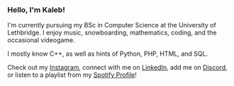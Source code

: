 ### Hello, I'm Kaleb!

<!--
**KalebC4/KalebC4** is a ✨ _special_ ✨ repository because its `README.md` (this file) appears on your GitHub profile.

Here are some ideas to get you started:

- 🔭 I’m currently working on ...
- 🌱 I’m currently learning ...
- 👯 I’m looking to collaborate on ...
- 🤔 I’m looking for help with ...
- 💬 Ask me about ...
- 📫 How to reach me: ...
- 😄 Pronouns: ...
- ⚡ Fun fact: ...
-->

I'm currently pursuing my BSc in Computer Science at the University of Lethbridge. I enjoy music, snowboarding, mathematics, coding, and the occasional videogame. 

I mostly know C++, as well as hints of Python, PHP, HTML, and SQL. 

Check out my [Instagram](https://www.instagram.com/kaleb.calverley/), connect with me on [LinkedIn](https://www.linkedin.com/in/kalebcalverley/), add me on [Discord](https://discordapp.com/users/354313486848753674), or listen to a playlist from my [Spotify Profile](https://open.spotify.com/user/21ekjkfqqse4t5seonzoix7mq?si=73d9b2de76e940a1)!
